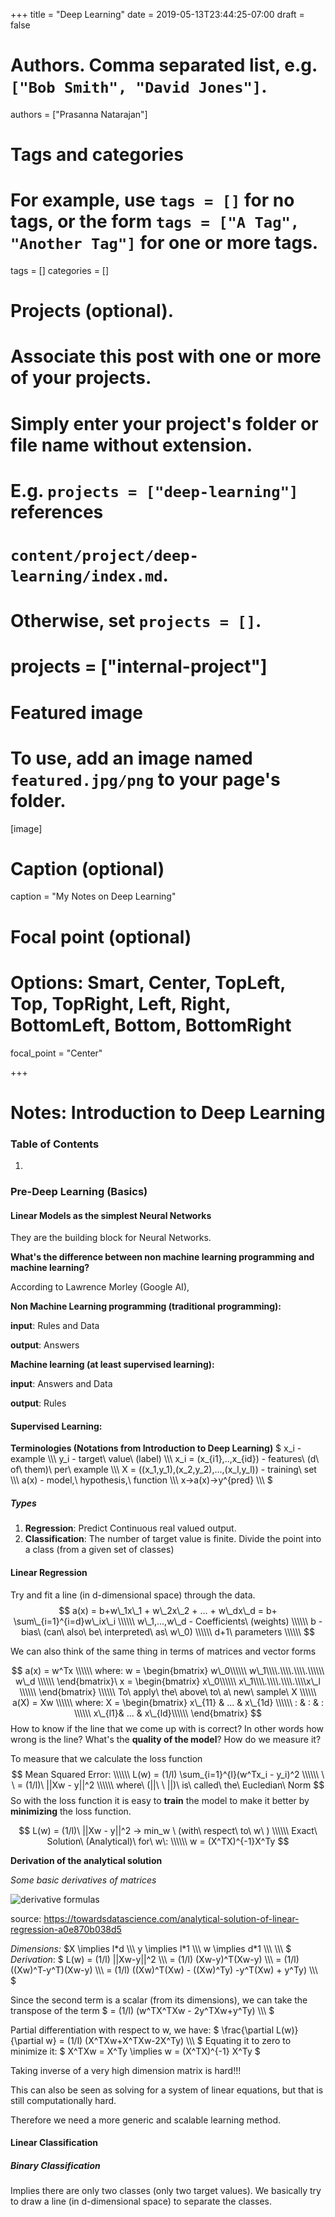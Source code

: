 +++
title = "Deep Learning"
date = 2019-05-13T23:44:25-07:00
draft = false

# Authors. Comma separated list, e.g. `["Bob Smith", "David Jones"]`.
authors = ["Prasanna Natarajan"]

# Tags and categories
# For example, use `tags = []` for no tags, or the form `tags = ["A Tag", "Another Tag"]` for one or more tags.
tags = []
categories = []

# Projects (optional).
#   Associate this post with one or more of your projects.
#   Simply enter your project's folder or file name without extension.
#   E.g. `projects = ["deep-learning"]` references 
#   `content/project/deep-learning/index.md`.
#   Otherwise, set `projects = []`.
# projects = ["internal-project"]

# Featured image
# To use, add an image named `featured.jpg/png` to your page's folder. 
[image]
  # Caption (optional)
  caption = "My Notes on Deep Learning"

  # Focal point (optional)
  # Options: Smart, Center, TopLeft, Top, TopRight, Left, Right, BottomLeft, Bottom, BottomRight
  focal_point = "Center"

+++

# Notes: Introduction to Deep Learning

### Table of Contents

1. 

### Pre-Deep Learning (Basics)

#### Linear Models as the simplest Neural Networks 

They are the building block for Neural Networks.

**What's the difference between non machine learning programming and machine learning?**

According to Lawrence Morley (Google AI),

**Non Machine Learning programming (traditional programming):**

**input**: Rules and Data

**output**: Answers

**Machine learning (at least supervised learning):**

**input**: Answers and Data

**output**: Rules



#### Supervised Learning:

**Terminologies (Notations from Introduction to Deep Learning)**
$
x\_i - example \\\\\\ y\_i - target\ value\ (label) \\\\\\ x\_i = (x\_{i1},..,x\_{id}) - features\ (d\ of\ them)\ per\ example \\\\\\ X = ((x\_1,y\_1),(x\_2,y\_2),...,(x\_l,y\_l)) - training\ set \\\\\\ a(x) - model,\ hypothesis,\ function \\\\\\ x->a(x)->y^{pred} \\\\\\ 
$

##### Types

1. **Regression**: Predict Continuous real valued output.
2. **Classification**: The number of target value is finite. Divide the point into a class (from a given set of classes)

#### Linear Regression

Try and fit a line (in d-dimensional space) through the data.
$$
a(x) = b+w\_1x\_1 + w\_2x\_2 + ... + w\_dx\_d = b+ \sum\_{i=1}^{i=d}w\_ix\_i \\\\\\ w\_1,...,w\_d - Coefficients\ (weights) \\\\\\ b - bias\ (can\ also\ be\ interpreted\ as\ w\_0) \\\\\\ d+1\ parameters \\\\\\
$$

We can also think of the same thing in terms of matrices and vector forms

$$
a(x) = w^Tx \\\\\\ where: w = \begin{bmatrix} w\_0\\\\\\ w\_1\\\\.\\\\.\\\\.\\\\\\ w\_d \\\\\\ \end{bmatrix}\ x = \begin{bmatrix} x\_0\\\\\\ x\_1\\\\.\\\\.\\\\.\\\\x\_l \\\\\\ \end{bmatrix} \\\\\\ To\ apply\ the\ above\ to\ a\ new\ sample\ X \\\\\\ a(X) = Xw \\\\\\ where: X = \begin{bmatrix} x\_{11} & ... & x\_{1d} \\\\\\ : & : & : \\\\\\ x\_{l1}& ... & x\_{ld}\\\\\\ \end{bmatrix}
$$
How to know if the line that we come up with is correct? In other words how wrong is the line? What's the **quality of the model**? How do we measure it?

To measure that we calculate the loss function
$$
Mean Squared Error: \\\\\\ 
L(w) = (1/l) \sum_{i=1}^{l}(w^Tx_i - y_i)^2 \\\\\\ \  \ = (1/l)\ ||Xw - y||^2 \\\\\\ where\  (||\ \ ||)\ is\ called\ the\ Eucledian\ Norm
$$
So with the loss function it is easy to **train** the model to make it better by **minimizing** the loss function.

$$
L(w) = (1/l)\ ||Xw - y||^2 -> min_w \ (with\ respect\ to\ w\ ) \\\\\\
Exact\ Solution\ (Analytical)\ for\ w\: \\\\\\
w = (X^TX)^{-1}X^Ty
$$

**Derivation of the analytical solution**

*Some basic derivatives of matrices*

![derivative formulas](./basic_derivatives.png)

source: <https://towardsdatascience.com/analytical-solution-of-linear-regression-a0e870b038d5>

*Dimensions:*
$X \implies l\*d \\\\\\ y \implies l\*1 \\\\\\ w \implies d\*1 \\\\\\ \\\\\\ $
*Derivation*:
$
L(w) = (1/l) ||Xw-y||^2 \\\\\\
= (1/l) (Xw-y)^T(Xw-y) \\\\\\
= (1/l) ((Xw)^T-y^T)(Xw-y) \\\\\\
= (1/l) ((Xw)^T(Xw) - ((Xw)^Ty) -y^T(Xw) + y^Ty) \\\\\\
$

Since the second term is a scalar (from its dimensions), we can take the transpose of the term
$
= (1/l) (w^TX^TXw - 2y^TXw+y^Ty) \\\\\\
$

Partial differentiation with respect to w, we have:
$
\frac{\partial L(w)}{\partial w} = (1/l) (X^TXw+X^TXw-2X^Ty) \\\\\\
$
Equating it to zero to minimize it:
$
X^TXw = X^Ty \implies w = (X^TX)^{-1} X^Ty
$

Taking inverse of a very high dimension matrix is hard!!!

This can also be seen as solving for a system of linear equations, but that is still computationally hard.

Therefore we need a more generic and scalable learning method.

#### Linear Classification

##### Binary Classification

Implies there are only two classes (only two target values). We basically try to draw a line (in d-dimensional space) to separate the classes.  



